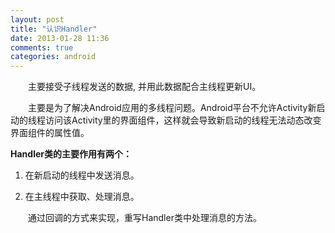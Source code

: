```yaml
---
layout: post
title: "认识Handler"
date: 2013-01-28 11:36
comments: true
categories: android
---
```

　　主要接受子线程发送的数据, 并用此数据配合主线程更新UI。

　　主要是为了解决Android应用的多线程问题。Android平台不允许Activity新启动的线程访问该Activity里的界面组件，这样就会导致新启动的线程无法动态改变界面组件的属性值。
<!-- more -->
__Handler类的主要作用有两个：__

1. 在新启动的线程中发送消息。

2. 在主线程中获取、处理消息。

　　通过回调的方式来实现，重写Handler类中处理消息的方法。
